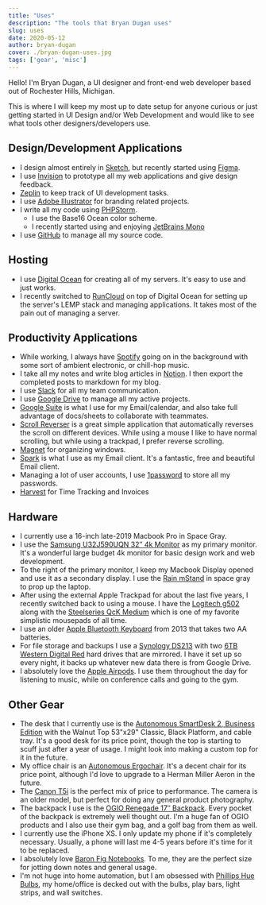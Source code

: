 ```yaml
---
title: "Uses"
description: "The tools that Bryan Dugan uses"
slug: uses 
date: 2020-05-12
author: bryan-dugan
cover: ./bryan-dugan-uses.jpg
tags: ['gear', 'misc']
---
```


Hello! I'm Bryan Dugan, a UI designer and front-end web developer based out of Rochester Hills, Michigan.

This is where I will keep my most up to date setup for anyone curious or just getting started in UI Design and/or Web Development and would like to see what tools other designers/developers use.

## Design/Development Applications

- I design almost entirely in [Sketch](http://sketch.com/), but recently started using [Figma](https://figma.com).
- I use [Invision](https://www.invisionapp.com/) to prototype all my web applications and give design feedback.
- [Zeplin](https://zeplin.io/) to keep track of UI development tasks.
- I use [Adobe Illustrator](https://www.adobe.com/products/illustrator.html) for branding related projects.
- I write all my code using [PHPStorm](https://www.jetbrains.com/phpstorm/).
    - I use the Base16 Ocean color scheme.
    - I recently started using and enjoying [JetBrains Mono](https://www.jetbrains.com/lp/mono/)
- I use [GitHub](https://github.com) to manage all my source code.


## Hosting

- I use [Digital Ocean](https://m.do.co/c/ac1815b98d4c) for creating all of my servers. It's easy to use and just works.
- I recently switched to [RunCloud](https://runcloud.io/r/ZMrWgZNDeyRw) on top of Digital Ocean for setting up the server's LEMP stack and managing applications. It takes most of the pain out of managing a server.


## Productivity Applications

- While working, I always have [Spotify](https://www.spotify.com/) going on in the background with some sort of ambient electronic, or chill-hop music.
- I take all my notes and write blog articles in [Notion](https://www.notion.so/?r=0e97ed20a2904e06a5a22c190f01516a). I then export the completed posts to markdown for my blog.
- I use [Slack](https://slack.com/) for all my team communication.
- I use [Google Drive](https://www.google.com/drive/) to manage all my active projects.
- [Google Suite](https://gsuite.google.com/) is what I use for my Email/calendar, and also take full advantage of docs/sheets to collaborate with teammates.
- [Scroll Reverser](https://pilotmoon.com/scrollreverser/) is a great simple application that automatically reverses the scroll on different devices. While using a mouse I like to have normal scrolling, but while using a trackpad, I prefer reverse scrolling.
- [Magnet](https://apps.apple.com/us/app/magnet/id441258766?mt=12) for organizing windows.
- [Spark](https://apps.apple.com/us/app/spark-email-app-by-readdle/id1176895641?mt=12) is what I use as my Email client. It's a fantastic, free and beautiful Email client.
- Managing a lot of user accounts, I use [1password](https://1password.com/) to store all my passwords.
- [Harvest](http://try.hrv.st/1-683890) for Time Tracking and Invoices


## Hardware

- I currently use a 16-inch late-2019 Macbook Pro in Space Gray.
- I use the [Samsung U32J590UQN 32″ 4k Monitor](https://amzn.to/3ghi98Q) as my primary monitor. It's a wonderful large budget 4k monitor for basic design work and web development.
- To the right of the primary monitor, I keep my Macbook Display opened and use it as a secondary display. I use the [Rain mStand](https://amzn.to/2XpXfMb) in space gray to prop up the laptop.
- After using the external Apple Trackpad for about the last five years, I recently switched back to using a mouse. I have the [Logitech g502](https://amzn.to/2LXgZ4C) along with the [Steelseries QcK Medium](https://www.amazon.com/SteelSeries-QcK-Cloth-Gaming-Mouse/dp/B000UEZ36W/ref=sr_1_2?crid=1IN3O6QU2K3JH&keywords=steelseries%2Bqck&qid=1571695695&sprefix=steelseries%2B%2Caps%2C162&sr=8-2&th=1) which is one of my favorite simplistic mousepads of all time.
- I use an older [Apple Bluetooth Keyboard](https://amzn.to/36yJtes) from 2013 that takes two AA batteries.
- For file storage and backups I use a [Synology DS213](https://amzn.to/2XlRrTU) with two [6TB Western Digital Red](https://amzn.to/3ghXIIN) hard drives that are mirrored. I have it set up so every night, it backs up whatever new data there is from Google Drive.
- I absolutely love the [Apple Airpods](https://amzn.to/3ghXIIN). I use them throughout the day for listening to music, while on conference calls and going to the gym.


## Other Gear

- The desk that I currently use is the [Autonomous SmartDesk 2, Business Edition](https://bit.ly/3eGgNTu) with the Walnut Top 53"x29" Classic, Black Platform, and cable tray. It's a good desk for its price point, though the top is starting to scuff just after a year of usage. I might look into making a custom top for it in the future.
- My office chair is an [Autonomous Ergochair](https://bit.ly/3eGgNTu). It's a decent chair for its price point, although I'd love to upgrade to a Herman Miller Aeron in the future.
- The [Canon T5i](https://amzn.to/2Xrgcy8) is the perfect mix of price to performance. The camera is an older model, but perfect for doing any general product photography.
- The backpack I use is the [OGIO Renegade 17″ Backpack](https://amzn.to/3eeEdiv). Every pocket of the backpack is extremely well thought out. I'm a huge fan of OGIO products and I also use their gym bag, and a golf bag from them as well.
- I currently use the iPhone XS. I only update my phone if it's completely necessary. Usually, a phone will last me 4-5 years before it's time for it to be replaced.
- I absolutely love [Baron Fig Notebooks](https://www.baronfig.com/). To me, they are the perfect size for jotting down notes and general usage.
- I'm not huge into home automation, but I am obsessed with [Phillips Hue Bulbs](https://amzn.to/2LWbq6w), my home/office is decked out with the bulbs, play bars, light strips, and wall switches.
